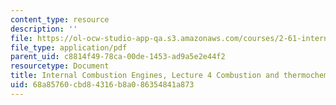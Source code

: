 ```yaml
---
content_type: resource
description: ''
file: https://ol-ocw-studio-app-qa.s3.amazonaws.com/courses/2-61-internal-combustion-engines-spring-2017/68a85760cbd84316b8a086354841a873_MIT2_61S17_lec4.pdf
file_type: application/pdf
parent_uid: c8814f49-78ca-00de-1453-ad9a5e2e44f2
resourcetype: Document
title: Internal Combustion Engines, Lecture 4 Combustion and thermochemistry
uid: 68a85760-cbd8-4316-b8a0-86354841a873
---
```

